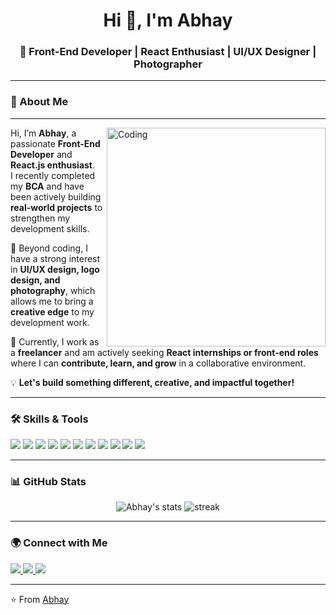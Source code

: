 <h1 align="center">Hi 👋, I'm Abhay</h1>
<h3 align="center">🚀 Front-End Developer | React Enthusiast | UI/UX Designer | Photographer</h3>

---

### 🌟 About Me

---
<img align="right" alt="Coding" width="350" src="https://media.giphy.com/media/qgQUggAC3Pfv687qPC/giphy.gif" />

Hi, I’m **Abhay**, a passionate **Front-End Developer** and **React.js enthusiast**.  
I recently completed my **BCA** and have been actively building **real-world projects** to strengthen my development skills.

🎨 Beyond coding, I have a strong interest in **UI/UX design, logo design, and photography**, which allows me to bring a **creative edge** to my development work.

🚀 Currently, I work as a **freelancer** and am actively seeking **React internships or front-end roles** where I can **contribute, learn, and grow** in a collaborative environment.

💡 **Let's build something different, creative, and impactful together!**

---

### 🛠️ Skills & Tools

<p align="left">
  <img src="https://img.shields.io/badge/HTML5-E34F26?style=for-the-badge&logo=html5&logoColor=white" />
  <img src="https://img.shields.io/badge/CSS3-1572B6?style=for-the-badge&logo=css3&logoColor=white" />
  <img src="https://img.shields.io/badge/JavaScript-F7DF1E?style=for-the-badge&logo=javascript&logoColor=black" />
  <img src="https://img.shields.io/badge/Bootstrap-7952B3?style=for-the-badge&logo=bootstrap&logoColor=white" />
  <img src="https://img.shields.io/badge/React-20232A?style=for-the-badge&logo=react&logoColor=61DAFB" />
  <img src="https://img.shields.io/badge/GSAP-88CE02?style=for-the-badge&logo=greensock&logoColor=white" />
  <img src="https://img.shields.io/badge/Python-3776AB?style=for-the-badge&logo=python&logoColor=white" />
  <img src="https://img.shields.io/badge/MySQL-005C84?style=for-the-badge&logo=mysql&logoColor=white" />
  <img src="https://img.shields.io/badge/UI%2FUX-FF4088?style=for-the-badge&logo=adobecreativecloud&logoColor=white" />
  <img src="https://img.shields.io/badge/Logo%20Design-FF6F00?style=for-the-badge&logo=adobeillustrator&logoColor=white" />
  <img src="https://img.shields.io/badge/Photography-000000?style=for-the-badge&logo=aperture&logoColor=white" />
</p>

---

### 📊 GitHub Stats
<p align="center">
  <img src="https://github-readme-stats.vercel.app/api?username=AbhayLodariya01&show_icons=true&theme=tokyonight" alt="Abhay's stats" />
  <img src="https://github-readme-streak-stats.herokuapp.com/?user=AbhayLodariya01&theme=tokyonight" alt="streak" />
</p>

---

### 🌍 Connect with Me
<p align="left">
  <a href="https://linkedin.com/in/https://www.linkedin.com/in/abhay-lodariya-786a62354" target="blank">
    <img src="https://img.shields.io/badge/LinkedIn-0A66C2?style=for-the-badge&logo=linkedin&logoColor=white"/>
  </a>
  <a href="mailto:abhaylodariya005@gmail.com.com">
    <img src="https://img.shields.io/badge/Gmail-D14836?style=for-the-badge&logo=gmail&logoColor=white"/>
  </a>
  <a href="https://github.com/AbhayLodariya01">
    <img src="https://img.shields.io/badge/GitHub-181717?style=for-the-badge&logo=github&logoColor=white"/>
  </a>
</p>

---

⭐️ From [Abhay](https://github.com/AbhayLodariya01)
